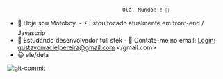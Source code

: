                                          Olá, Mundo!!! 👋
                                         
  - 🔭 Hoje sou Motoboy.                     - ⚡ Estou focado atualmente em front-end / Javascrip
  - 🌱 Estudando desenvolvedor full stek     - 💬 Contate-me no email: <Login:> gustavomacielpereira@gmail.com </gmail.com>
  - 😃 ele/dela
             

   <div><a href="https://imgbb.com/"><img src="https://i.ibb.co/8mq5GWg/git-commit.png" style="margin: auto;" alt="git-commit" border="0"></a></div>  
                                                       
                                                                  





    



    

